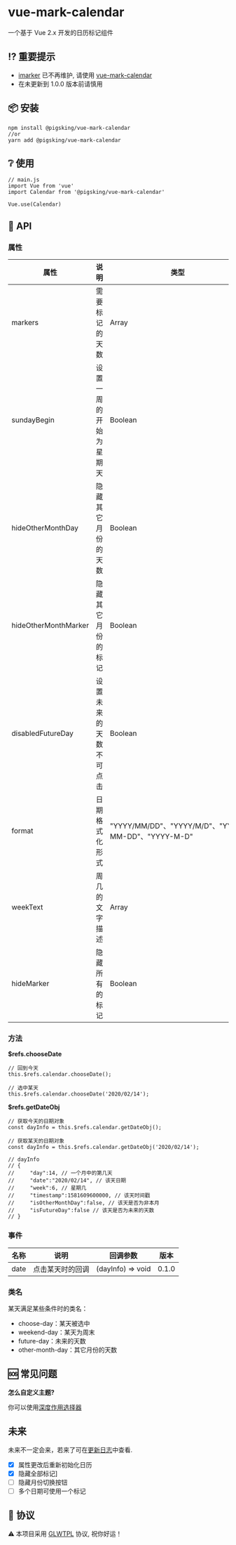 # vue-mark-calendar
一个基于 Vue 2.x 开发的日历标记组件

## :interrobang: 重要提示
- [imarker] 已不再维护, 请使用 [vue-mark-calendar]
- 在未更新到 1.0.0 版本前请慎用

## :package: 安装
```
npm install @pigsking/vue-mark-calendar
//or
yarn add @pigsking/vue-mark-calendar
```
## :grey_question: 使用
```javscript
// main.js
import Vue from 'vue'
import Calendar from '@pigsking/vue-mark-calendar'

Vue.use(Calendar)
```

## :open_book: API

### 属性

| 属性 | 说明 | 类型 | 默认值 | 版本
| ----  | ---- | ---- | ---- | ---- |
| markers | 需要标记的天数 | Array | [ ] | 0.1.0 |
| sundayBegin | 设置一周的开始为星期天 | Boolean | false | 0.1.0 |
| hideOtherMonthDay | 隐藏其它月份的天数 | Boolean | false | 0.1.0 |
| hideOtherMonthMarker | 隐藏其它月份的标记 | Boolean | false | 0.1.0 |
| disabledFutureDay | 设置未来的天数不可点击 | Boolean | false | 0.1.0 |
| format | 日期格式化形式 | "YYYY/MM/DD"、"YYYY/M/D"、"YYYY-MM-DD"、"YYYY-M-D" | "YYYY/MM/DD" | 
| weekText | 周几的文字描述 | Array | ["一", "二", "三", "四", "五", "六", "日"] |
| hideMarker | 隐藏所有的标记 | Boolean | false | 0.3.0 |
 
### 方法

**$refs.chooseDate**
```javascirpt
// 回到今天
this.$refs.calendar.chooseDate();

// 选中某天
this.$refs.calendar.chooseDate('2020/02/14');
```

**$refs.getDateObj**
```javascirpt
// 获取今天的日期对象
const dayInfo = this.$refs.calendar.getDateObj();

// 获取某天的日期对象
const dayInfo = this.$refs.calendar.getDateObj('2020/02/14');

// dayInfo
// {
//     "day":14, // 一个月中的第几天
//     "date":"2020/02/14", // 该天日期
//     "week":6, // 星期几
//     "timestamp":1581609600000, // 该天时间戳
//     "isOtherMonthDay":false, // 该天是否为非本月
//     "isFutureDay":false // 该天是否为未来的天数
// }
```

### 事件

| 名称 | 说明 | 回调参数 | 版本
| ----  | ---- | ---- | ---- |
| date | 点击某天时的回调 | (dayInfo) => void | 0.1.0 |


### 类名

某天满足某些条件时的类名：
- choose-day：某天被选中
- weekend-day：某天为周末
- future-day：未来的天数
- other-month-day：其它月份的天数

## :sos: 常见问题

**怎么自定义主题?**

你可以使用[深度作用选择器]

## 未来

未来不一定会来，若来了可在[更新日志]中查看.

- [x] 属性更改后重新初始化日历
- [x] 隐藏全部标记]
- [ ] 隐藏月份切换按钮
- [ ] 多个日期可使用一个标记

## :bookmark_tabs: 协议

:warning: 本项目采用 [GLWTPL] 协议, 祝你好运！


[GLWTPL]: https://github.com/pigsking/vue-mark-calendar/blob/master/LICENSE
[imarker]: https://www.npmjs.com/package/imarker
[vue-mark-calendar]: https://www.npmjs.com/package/@pigsking/vue-mark-calendar
[examples]: https://github.com/pigsking/vue-mark-calendar/blob/master/src/App.vue
[深度作用选择器]: https://vue-loader.vuejs.org/guide/scoped-css.html#child-component-root-elements
[更新日志]: https://github.com/pigsking/vue-mark-calendar/blob/master/CHANGELOG.md